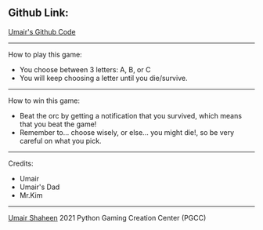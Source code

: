 ## Github Link:
[Umair's Github Code](https://github.com/umairshaheen78/Adventure-Game-ShaheenUmair)

--------------------------------------------
How to play this game:
* You choose between 3 letters: A, B, or C
* You will keep choosing a letter until you die/survive.
-------------------------------------
How to win this game:
* Beat the orc by getting a notification that you survived, which means that you beat the game! 
* Remember to... choose wisely, or else... you might die!, so be very careful on what you pick.
--------------------------------------
Credits:
* Umair 
* Umair's Dad
* Mr.Kim
--------------------------------------
[Umair Shaheen](https://portfolio-site-template.shaheenumair.repl.co/) 2021
Python Gaming Creation Center (PGCC)
